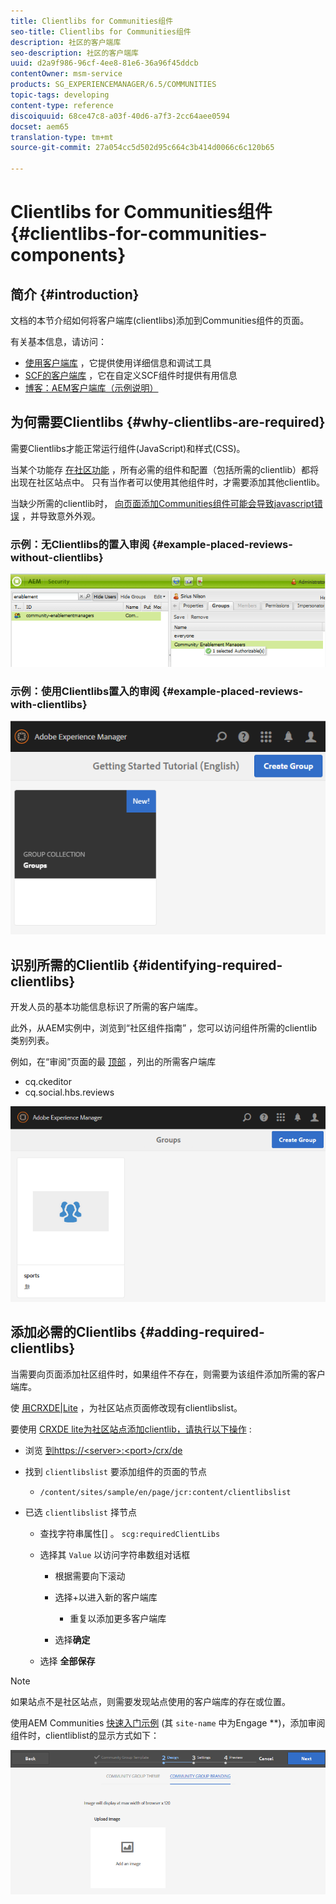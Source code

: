 ```yaml
---
title: Clientlibs for Communities组件
seo-title: Clientlibs for Communities组件
description: 社区的客户端库
seo-description: 社区的客户端库
uuid: d2a9f986-96cf-4ee8-81e6-36a96f45ddcb
contentOwner: msm-service
products: SG_EXPERIENCEMANAGER/6.5/COMMUNITIES
topic-tags: developing
content-type: reference
discoiquuid: 68ce47c8-a03f-40d6-a7f3-2cc64aee0594
docset: aem65
translation-type: tm+mt
source-git-commit: 27a054cc5d502d95c664c3b414d0066c6c120b65

---
```



# Clientlibs for Communities组件{#clientlibs-for-communities-components}

## 简介 {#introduction}

文档的本节介绍如何将客户端库(clientlibs)添加到Communities组件的页面。

有关基本信息，请访问：

* [使用客户端库](/help/sites-developing/clientlibs.md) ，它提供使用详细信息和调试工具
* [SCF的客户端库](/help/communities/client-customize.md#clientlibs) ，它在自定义SCF组件时提供有用信息
* [博客：AEM客户端库（示例说明）](https://blogs.adobe.com/experiencedelivers/experience-management/clientlibs-explained-example/)

## 为何需要Clientlibs {#why-clientlibs-are-required}

需要Clientlibs才能正常运行组件(JavaScript)和样式(CSS)。

当某个功能存 [在社区功能](/help/communities/functions.md) ，所有必需的组件和配置（包括所需的clientlib）都将出现在社区站点中。 只有当作者可以使用其他组件时，才需要添加其他clientlib。

当缺少所需的clientlib时， [向页面添加Communities组件可能会导致javascript错误](/help/communities/author-communities.md) ，并导致意外外观。

### 示例：无Clientlibs的置入审阅 {#example-placed-reviews-without-clientlibs}

![chlimage_1-132](assets/chlimage_1-132.png)

### 示例：使用Clientlibs置入的审阅 {#example-placed-reviews-with-clientlibs}

![chlimage_1-133](assets/chlimage_1-133.png)

## 识别所需的Clientlib {#identifying-required-clientlibs}

开发人员的基本功能信息标识了所需的客户端库。

此外，从AEM实例中，浏览到“社区组件指南” [](/help/communities/components-guide.md) ，您可以访问组件所需的clientlib类别列表。

例如，在“审阅”页面的最 [顶部](https://localhost:4502/content/community-components/en/reviews.html) ，列出的所需客户端库

* cq.ckeditor
* cq.social.hbs.reviews

![chlimage_1-134](assets/chlimage_1-134.png)

## 添加必需的Clientlibs {#adding-required-clientlibs}

当需要向页面添加社区组件时，如果组件不存在，则需要为该组件添加所需的客户端库。

使 [用CRXDE|Lite](#using-crxde-lite) ，为社区站点页面修改现有clientlibslist。

要使用 [CRXDE lite为社区站点添加clientlib，请执行以下操作](/help/sites-developing/developing-with-crxde-lite.md) :

* 浏览 [到https://&lt;server>:&lt;port>/crx/de](https://localhost:4502/crx/de)
* 找到 `clientlibslist` 要添加组件的页面的节点

   * `/content/sites/sample/en/page/jcr:content/clientlibslist`

* 已选 `clientlibslist` 择节点

   * 查找字符串属性[] 。 `scg:requiredClientLibs`
   * 选择其 `Value` 以访问字符串数组对话框

      * 根据需要向下滚动
      * 选择+以进入新的客户端库

         * 重复以添加更多客户端库
      * 选择**确定**
   * 选择 **全部保存**



>[!NOTE]
>
>如果站点不是社区站点，则需要发现站点使用的客户端库的存在或位置。

使用AEM Communities [快速入门示例](/help/communities/getting-started.md) (其 `site-name` 中为Engage **)，添加审阅组件时，clientliblist的显示方式如下：

![chlimage_1-135](assets/chlimage_1-135.png)

